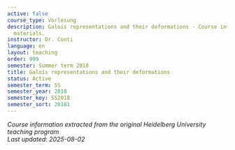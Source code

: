 ```yaml
---
active: false
course_type: Vorlesung
description: Galois representations and their deformations - Course information and
  materials.
instructor: Dr. Conti
language: en
layout: teaching
order: 999
semester: Summer term 2018
title: Galois representations and their deformations
status: Active
semester_term: SS
semester_year: 2018
semester_key: SS2018
semester_sort: 20181
---
```

*Course information extracted from the original Heidelberg University teaching program*  
*Last updated: 2025-08-02*